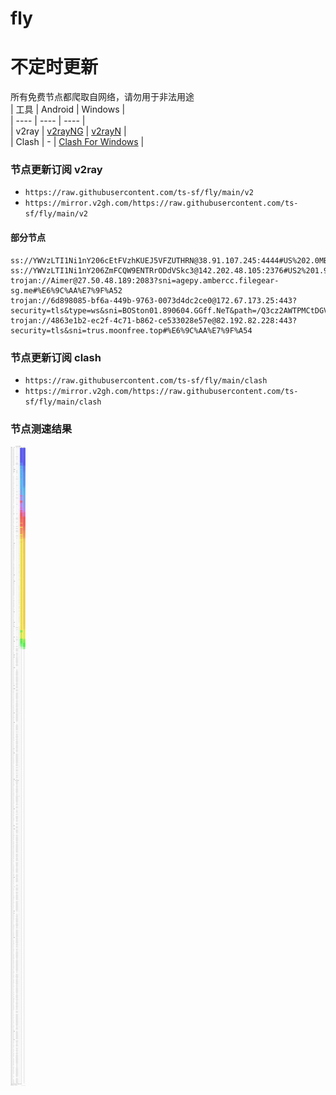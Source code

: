 # fly
# 不定时更新
所有免费节点都爬取自网络，请勿用于非法用途  
|  工具  | Android  | Windows  |  
|  ----  | ----   | ----  |  
| v2ray  | [v2rayNG](https://github.com/2dust/v2rayNG/releases) | [v2rayN](https://github.com/2dust/v2rayN/releases) |  
| Clash  | - | [Clash For Windows](https://github.com/2dust/clashN/releases) | 
  
### 节点更新订阅  v2ray
- `https://raw.githubusercontent.com/ts-sf/fly/main/v2`  
- `https://mirror.v2gh.com/https://raw.githubusercontent.com/ts-sf/fly/main/v2`  

#### 部分节点  
``` 
ss://YWVzLTI1Ni1nY206cEtFVzhKUEJ5VFZUTHRN@38.91.107.245:4444#US%202.0MB%2Fs
ss://YWVzLTI1Ni1nY206ZmFCQW9ENTRrODdVSkc3@142.202.48.105:2376#US2%201.9MB%2Fs
trojan://Aimer@27.50.48.189:2083?sni=agepy.ambercc.filegear-sg.me#%E6%9C%AA%E7%9F%A52
trojan://6d898085-bf6a-449b-9763-0073d4dc2ce0@172.67.173.25:443?security=tls&type=ws&sni=BOSton01.890604.GGff.NeT&path=/Q3cz2AWTPMCtDGV1L6R1Jz18eIUw&host=boston01.890604.ggff.net#%E6%9C%AA%E7%9F%A53
trojan://4863e1b2-ec2f-4c71-b862-ce533028e57e@82.192.82.228:443?security=tls&sni=trus.moonfree.top#%E6%9C%AA%E7%9F%A54
```
### 节点更新订阅  clash
- `https://raw.githubusercontent.com/ts-sf/fly/main/clash`  
- `https://mirror.v2gh.com/https://raw.githubusercontent.com/ts-sf/fly/main/clash`  

### 节点测速结果
![image](traffic.png)
